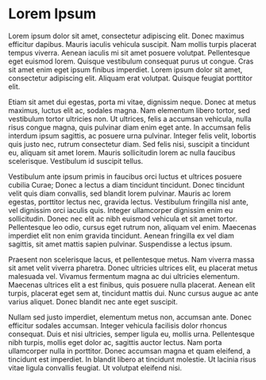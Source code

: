 # Lorem Ipsum

Lorem ipsum dolor sit amet, consectetur adipiscing elit. Donec maximus efficitur dapibus. Mauris iaculis vehicula suscipit. Nam mollis turpis placerat tempus viverra. Aenean iaculis mi sit amet posuere volutpat. Pellentesque eget euismod lorem. Quisque vestibulum consequat purus ut congue. Cras sit amet enim eget ipsum finibus imperdiet. Lorem ipsum dolor sit amet, consectetur adipiscing elit. Aliquam erat volutpat. Quisque feugiat porttitor elit.

Etiam sit amet dui egestas, porta mi vitae, dignissim neque. Donec at metus maximus, luctus elit ac, sodales magna. Nam elementum libero tortor, sed vestibulum tortor ultricies non. Ut ultrices, felis a accumsan vehicula, nulla risus congue magna, quis pulvinar diam enim eget ante. In accumsan felis interdum ipsum sagittis, ac posuere urna pulvinar. Integer felis velit, lobortis quis justo nec, rutrum consectetur diam. Sed felis nisi, suscipit a tincidunt eu, aliquam sit amet lorem. Mauris sollicitudin lorem ac nulla faucibus scelerisque. Vestibulum id suscipit tellus.

Vestibulum ante ipsum primis in faucibus orci luctus et ultrices posuere cubilia Curae; Donec a lectus a diam tincidunt tincidunt. Donec tincidunt velit quis diam convallis, sed blandit lorem pulvinar. Mauris ac lorem egestas, porttitor lectus nec, gravida lectus. Vestibulum fringilla nisl ante, vel dignissim orci iaculis quis. Integer ullamcorper dignissim enim eu sollicitudin. Donec nec elit ac nibh euismod vehicula et sit amet tortor. Pellentesque leo odio, cursus eget rutrum non, aliquam vel enim. Maecenas imperdiet elit non enim gravida tincidunt. Aenean fringilla ex vel diam sagittis, sit amet mattis sapien pulvinar. Suspendisse a lectus ipsum.

Praesent non scelerisque lacus, et pellentesque metus. Nam viverra massa sit amet velit viverra pharetra. Donec ultricies ultrices elit, eu placerat metus malesuada vel. Vivamus fermentum magna ac dui ultricies elementum. Maecenas ultrices elit a est finibus, quis posuere nulla placerat. Aenean elit turpis, placerat eget sem at, tincidunt mattis dui. Nunc cursus augue ac ante varius aliquet. Donec blandit nec ante eget suscipit.

Nullam sed justo imperdiet, elementum metus non, accumsan ante. Donec efficitur sodales accumsan. Integer vehicula facilisis dolor rhoncus consequat. Duis et nisi ultricies, semper ligula eu, mollis urna. Pellentesque nibh turpis, mollis eget dolor ac, sagittis auctor lectus. Nam porta ullamcorper nulla in porttitor. Donec accumsan magna et quam eleifend, a tincidunt est imperdiet. In blandit libero at tincidunt molestie. Ut lacinia risus vitae ligula convallis feugiat. Ut volutpat eleifend nisi.